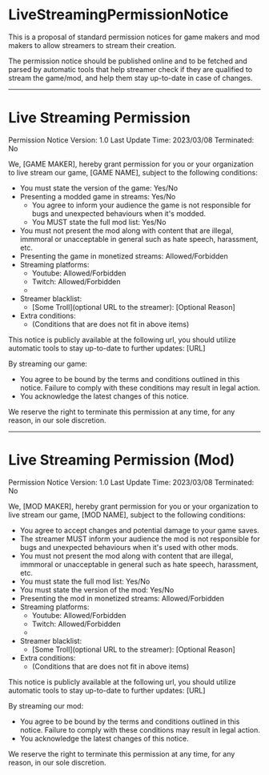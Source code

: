 # LiveStreamingPermissionNotice
This is a proposal of standard permission notices for game makers and mod makers to allow streamers to stream their creation.

The permission notice should be published online and to be fetched and parsed by automatic tools that help streamer check if they are qualified to stream the game/mod, and help them stay up-to-date in case of changes.

---

# Live Streaming Permission

Permission Notice Version: 1.0
Last Update Time: 2023/03/08
Terminated: No

We, [GAME MAKER], hereby grant permission for you or your organization to live stream our game, [GAME NAME], subject to the following conditions:

- You must state the version of the game: Yes/No
- Presenting a modded game in streams: Yes/No
    - You agree to inform your audience the game is not responsible for bugs and unexpected behaviours when it's modded.
    - You MUST state the full mod list: Yes/No
- You must not present the mod along with content that are illegal, immmoral or unacceptable in general such as hate speech, harassment, etc.
- Presenting the game in monetized streams: Allowed/Forbidden
- Streaming platforms:
    - Youtube: Allowed/Forbidden
    - Twitch: Allowed/Forbidden
    - [NAME]: Allowed/Forbidden
- Streamer blacklist:
    - [Some Troll](optional URL to the streamer): [Optional Reason]
- Extra conditions:
    - (Conditions that are does not fit in above items)

This notice is publicly available at the following url, you should utilize automatic tools to stay up-to-date to further updates: [URL]

By streaming our game:
- You agree to be bound by the terms and conditions outlined in this notice. Failure to comply with these conditions may result in legal action.
- You acknowledge the latest changes of this notice.

We reserve the right to terminate this permission at any time, for any reason, in our sole discretion.

---

# Live Streaming Permission (Mod)

Permission Notice Version: 1.0
Last Update Time: 2023/03/08
Terminated: No

We, [MOD MAKER], hereby grant permission for you or your organization to live stream our game, [MOD NAME], subject to the following conditions:

- You agree to accept changes and potential damage to your game saves.
- The streamer MUST inform your audience the mod is not responsible for bugs and unexpected behaviours when it's used with other mods.
- You must not present the mod along with content that are illegal, immmoral or unacceptable in general such as hate speech, harassment, etc.
- You must state the full mod list: Yes/No
- You must state the version of the mod: Yes/No
- Presenting the mod in monetized streams: Allowed/Forbidden
- Streaming platforms:
    - Youtube: Allowed/Forbidden
    - Twitch: Allowed/Forbidden
    - [NAME]: Allowed/Forbidden
- Streamer blacklist:
    - [Some Troll](optional URL to the streamer): [Optional Reason]
- Extra conditions:
    - (Conditions that are does not fit in above items)

This notice is publicly available at the following url, you should utilize automatic tools to stay up-to-date to further updates: [URL]

By streaming our mod:
- You agree to be bound by the terms and conditions outlined in this notice. Failure to comply with these conditions may result in legal action.
- You acknowledge the latest changes of this notice.

We reserve the right to terminate this permission at any time, for any reason, in our sole discretion.
